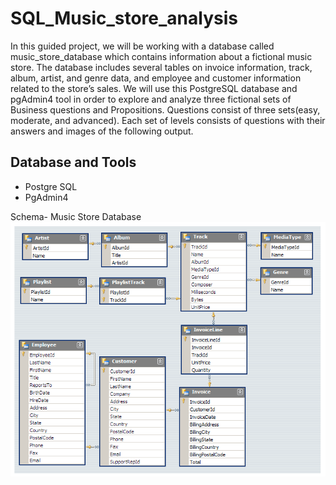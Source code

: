 # SQL_Music_store_analysis
In this guided project, we will be working with a database called music_store_database which contains information about a fictional music store. The database includes several tables on invoice information, track, album, artist, and genre data, and employee and customer information related to the store’s sales. We will use this PostgreSQL database and pgAdmin4 tool in order to explore and analyze three fictional sets of Business questions and Propositions. Questions consist of three sets(easy, moderate, and advanced). Each set of levels consists of questions with their answers and images of the following output.

## Database and Tools
* Postgre SQL
* PgAdmin4

Schema- Music Store Database  
![MusicDatabaseSchema](https://github.com/neha071999/SQL_Music_store_analysis/blob/main/music_database_image.png)

